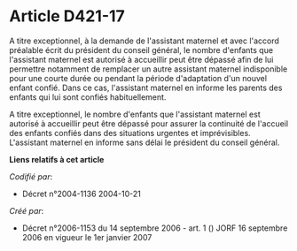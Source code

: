 # Article D421-17

A titre exceptionnel, à la demande de l'assistant maternel et avec l'accord préalable écrit du président du conseil général,
le nombre d'enfants que l'assistant maternel est autorisé à accueillir peut être dépassé afin de lui permettre notamment de
remplacer un autre assistant maternel indisponible pour une courte durée ou pendant la période d'adaptation d'un nouvel
enfant confié. Dans ce cas, l'assistant maternel en informe les parents des enfants qui lui sont confiés habituellement.

A titre exceptionnel, le nombre d'enfants que l'assistant maternel est autorisé à accueillir peut être dépassé pour assurer
la continuité de l'accueil des enfants confiés dans des situations urgentes et imprévisibles. L'assistant maternel en informe
sans délai le président du conseil général.

**Liens relatifs à cet article**

_Codifié par_:

  - Décret n°2004-1136 2004-10-21

_Créé par_:

  - Décret n°2006-1153 du 14 septembre 2006 - art. 1 () JORF 16 septembre 2006 en vigueur le 1er janvier 2007
